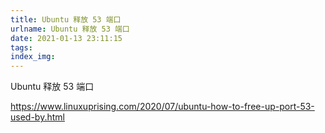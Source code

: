 ```yaml
---
title: Ubuntu 释放 53 端口
urlname: Ubuntu 释放 53 端口
date: 2021-01-13 23:11:15
tags:
index_img:
---
```


Ubuntu 释放 53 端口

https://www.linuxuprising.com/2020/07/ubuntu-how-to-free-up-port-53-used-by.html
